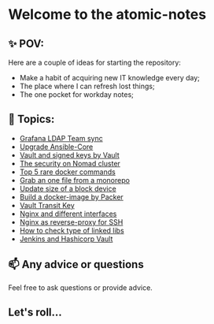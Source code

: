 # Welcome to the atomic-notes

## :sparkles: POV:

Here are a couple of ideas for starting the repository:

- Make a habit of acquiring new IT knowledge every day;
- The place where I can refresh lost things;
- The one pocket for workday notes;

## :memo: Topics:

- [Grafana LDAP Team sync](topics/grafana-ldap-team-sync/grafana-ldap-team-sync.md)
- [Upgrade Ansible-Core](topics/upgrade-ansible.md)
- [Vault and signed keys by Vault](topics/vault-ssh-signed-keys/vault-ssh-signed-keys.md)
- [The security on Nomad cluster](topics/nomad-consul-vault/full-house.md)
- [Top 5 rare docker commands](topics/top-5-docker-commands.md)
- [Grab an one file from a monorepo](topics/grab-a-single-file.md)
- [Update size of a block device](topics/update-size-block-device.md)
- [Build a docker-image by Packer](topics/packer-build-docker.md)
- [Vault Transit Key](topics/vault-transit-key.md)
- [Nginx and different interfaces](topics/nginx-output-interfaces.md)
- [Nginx as reverse-proxy for SSH](topics/nginx-as-reverse-proxy-ssh.md)
- [How to check type of linked libs](topics/static-or-dynamic-linked.md)
- [Jenkins and Hashicorp Vault](topics/jenkins-vault-secrets.md)

## :mailbox: Any advice or questions

Feel free to ask questions or provide advice.

## Let's roll...
